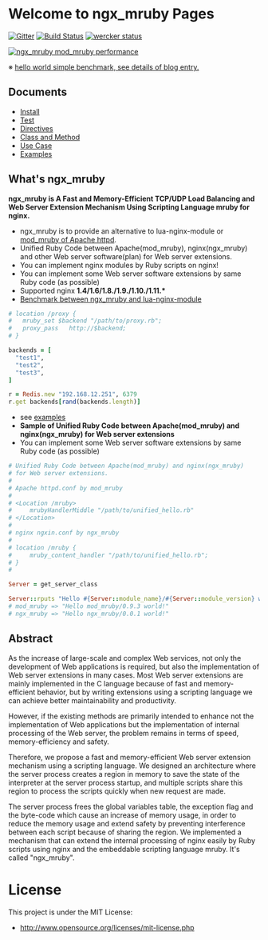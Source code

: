 # Welcome to ngx_mruby Pages

[![Gitter](https://badges.gitter.im/Join%20Chat.svg)](https://gitter.im/matsumoto-r/ngx_mruby?utm_source=badge&utm_medium=badge&utm_campaign=pr-badge&utm_content=badge)
[![Build Status](https://travis-ci.org/matsumoto-r/ngx_mruby.svg?branch=master)](https://travis-ci.org/matsumoto-r/ngx_mruby) [![wercker status](https://app.wercker.com/status/55f7f7af32d94b01a42f863f3635940c/s "wercker status")](https://app.wercker.com/project/bykey/55f7f7af32d94b01a42f863f3635940c)

[![ngx_mruby mod_mruby performance](https://github.com/matsumoto-r/mod_mruby/raw/master/images/performance_20140301.png)](http://blog.matsumoto-r.jp/?p=3974)

※ [hello world simple benchmark, see details of blog entry.](http://blog.matsumoto-r.jp/?p=3974)

## Documents
- [Install](https://github.com/matsumoto-r/ngx_mruby/wiki/Install)
- [Test](https://github.com/matsumoto-r/ngx_mruby/wiki/Test)
- [Directives](https://github.com/matsumoto-r/ngx_mruby/wiki/Directives)
- [Class and Method](https://github.com/matsumoto-r/ngx_mruby/wiki/Class-and-Method)
- [Use Case](https://github.com/matsumoto-r/ngx_mruby/wiki/Use-Case)
- [Examples](https://github.com/hsbt/nginx-tech-talk)

## What's ngx_mruby
__ngx_mruby is A Fast and Memory-Efficient TCP/UDP Load Balancing and Web Server Extension Mechanism Using Scripting Language mruby for nginx.__

- ngx_mruby is to provide an alternative to lua-nginx-module or [mod_mruby of Apache httpd](http://mod.mruby.org/).
- Unified Ruby Code between Apache(mod_mruby), nginx(ngx_mruby) and other Web server software(plan) for Web server extensions.
- You can implement nginx modules by Ruby scripts on nginx!
- You can implement some Web server software extensions by same Ruby code (as possible)
- Supported nginx __1.4/1.6/1.8./1.9./1.10./1.11.*__
- [Benchmark between ngx_mruby and lua-nginx-module](https://www.techempower.com/benchmarks/#section=data-r10&hw=peak&test=plaintext&w=4-0)

```ruby
# location /proxy {
#   mruby_set $backend "/path/to/proxy.rb";
#   proxy_pass   http://$backend;
# }

backends = [
  "test1",
  "test2",
  "test3",
]

r = Redis.new "192.168.12.251", 6379
r.get backends[rand(backends.length)]
```

- see [examples](https://github.com/matsumoto-r/ngx_mruby/blob/master/example/nginx.conf)
- __Sample of Unified Ruby Code between Apache(mod_mruby) and nginx(ngx_mruby) for Web server extensions__
- You can implement some Web server software extensions by same Ruby code (as possible)

```ruby
# Unified Ruby Code between Apache(mod_mruby) and nginx(ngx_mruby)
# for Web server extensions.
#
# Apache httpd.conf by mod_mruby
#
# <Location /mruby>
#     mrubyHandlerMiddle "/path/to/unified_hello.rb"
# </Location>
#
# nginx ngxin.conf by ngx_mruby
#
# location /mruby {
#     mruby_content_handler "/path/to/unified_hello.rb";
# }
#

Server = get_server_class

Server::rputs "Hello #{Server::module_name}/#{Server::module_version} world!"
# mod_mruby => "Hello mod_mruby/0.9.3 world!"
# ngx_mruby => "Hello ngx_mruby/0.0.1 world!"
```

## Abstract

As the increase of large-scale and complex Web services, not only the development of Web applications is required, but also the implementation of Web server extensions in many cases. Most Web server extensions are mainly implemented in the C language because of fast and memory-efficient behavior, but by writing extensions using a scripting language we can achieve better maintainability and productivity. 

However, if the existing methods are primarily intended to enhance not the implementation of Web applications but the implementation of internal processing of the Web server, the problem remains in terms of speed, memory-efficiency and safety.

Therefore, we propose a fast and memory-efficient Web server extension mechanism using a scripting language. We designed an architecture where the server process creates a region in memory to save the state of the interpreter at the server process startup, and multiple scripts share this region to process the scripts quickly when new request are made.

The server process frees the global variables table, the exception flag and the byte-code which cause an increase of memory usage, in order to reduce the memory usage and extend safety by preventing interference between each script because of sharing the region. We implemented a mechanism that can extend the internal processing of nginx easily by Ruby scripts using nginx and the embeddable scripting language mruby. It's called "ngx_mruby".

# License

This project is under the MIT License:

* http://www.opensource.org/licenses/mit-license.php
